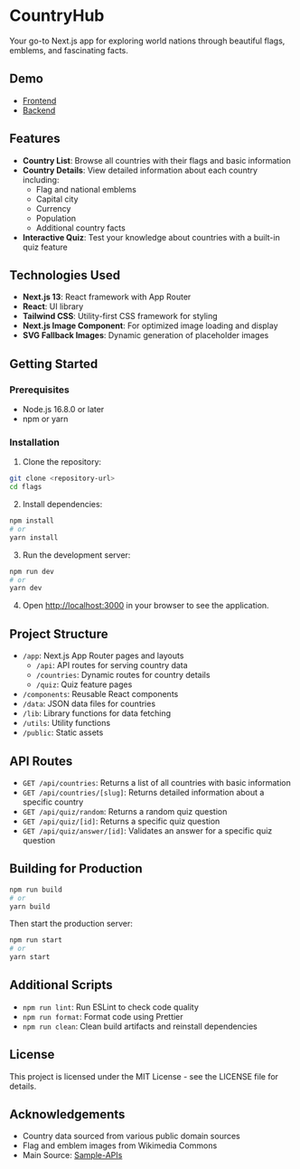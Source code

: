 # CountryHub

Your go-to Next.js app for exploring world nations through beautiful flags, emblems, and fascinating facts.

## Demo

- [Frontend](https://countries-jp.netlify.app)
- [Backend](https://countries-jp.netlify.app/api/countries)

## Features

- **Country List**: Browse all countries with their flags and basic information
- **Country Details**: View detailed information about each country including:
  - Flag and national emblems
  - Capital city
  - Currency
  - Population
  - Additional country facts
- **Interactive Quiz**: Test your knowledge about countries with a built-in quiz feature

## Technologies Used

- **Next.js 13**: React framework with App Router
- **React**: UI library
- **Tailwind CSS**: Utility-first CSS framework for styling
- **Next.js Image Component**: For optimized image loading and display
- **SVG Fallback Images**: Dynamic generation of placeholder images

## Getting Started

### Prerequisites

- Node.js 16.8.0 or later
- npm or yarn

### Installation

1. Clone the repository:
```bash
git clone <repository-url>
cd flags
```

2. Install dependencies:
```bash
npm install
# or
yarn install
```

3. Run the development server:
```bash
npm run dev
# or
yarn dev
```

4. Open [http://localhost:3000](http://localhost:3000) in your browser to see the application.

## Project Structure

- `/app`: Next.js App Router pages and layouts
  - `/api`: API routes for serving country data
  - `/countries`: Dynamic routes for country details
  - `/quiz`: Quiz feature pages
- `/components`: Reusable React components
- `/data`: JSON data files for countries
- `/lib`: Library functions for data fetching
- `/utils`: Utility functions
- `/public`: Static assets

## API Routes

- `GET /api/countries`: Returns a list of all countries with basic information
- `GET /api/countries/[slug]`: Returns detailed information about a specific country
- `GET /api/quiz/random`: Returns a random quiz question
- `GET /api/quiz/[id]`: Returns a specific quiz question
- `GET /api/quiz/answer/[id]`: Validates an answer for a specific quiz question

## Building for Production

```bash
npm run build
# or
yarn build
```

Then start the production server:

```bash
npm run start
# or
yarn start
```

## Additional Scripts

- `npm run lint`: Run ESLint to check code quality
- `npm run format`: Format code using Prettier
- `npm run clean`: Clean build artifacts and reinstall dependencies

## License

This project is licensed under the MIT License - see the LICENSE file for details.

## Acknowledgements

- Country data sourced from various public domain sources
- Flag and emblem images from Wikimedia Commons
- Main Source: [Sample-APIs](https://api.sampleapis.com)
